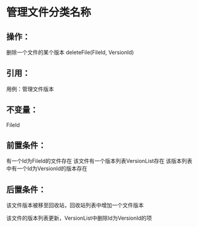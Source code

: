 # 管理文件分类名称

## 操作：

删除一个文件的某个版本 deleteFile\(FileId, VersionId\)

## 引用：

用例：管理文件版本

## 不变量：

FileId

## 前置条件：

有一个Id为FileId的文件存在
 该文件有一个版本列表VersionList存在
 该版本列表中有一个Id为VersionId的版本存在

## 后置条件：

该文件版本被移至回收站，回收站列表中增加一个文件版本

该文件的版本列表更新，VersionList中删除Id为VersionId的项

